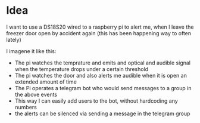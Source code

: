# Idea
I want to use a DS18S20 wired to a raspberry pi to alert me, when I leave the freezer door open by accident again (this has been happening way to often lately)

I imagene it like this:

* The pi watches the temprature and emits and optical and audible signal when the temperature drops under a certain threshold
* The pi watches the door and also alerts me audible when it is open an extended amount of time
* The Pi operates a telegram bot who would send messages to a group in the above events
 * This way I can easily add users to the bot, without hardcoding any numbers
* the alerts can be silenced via sending a message in the telegram group

